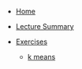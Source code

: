 <!-- docs/_sidebar.md -->
* [Home](README.md)
* [Lecture Summary](/lecture%20summary/)
* [Exercises](/exercises/)

  * [k means](/exercises/kmeans/123.md)


